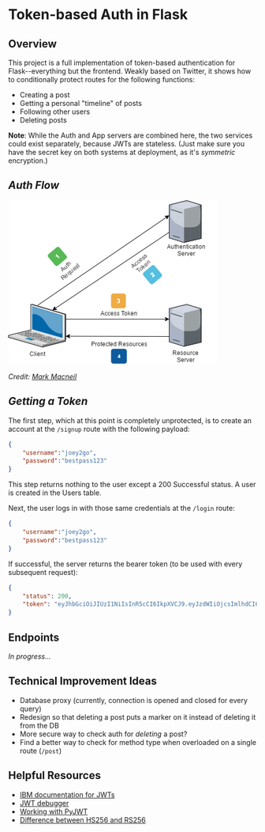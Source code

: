 # Token-based Auth in Flask

## Overview
This project is a full implementation of token-based authentication for Flask--everything but the frontend. Weakly based on Twitter, it shows how to conditionally protect routes for the following functions:
- Creating a post
- Getting a personal "timeline" of posts
- Following other users
- Deleting posts

**Note**: While the Auth and App servers are combined here, the two services could exist separately, because JWTs are stateless. (Just make sure you have the secret key on both systems at deployment, as it's *symmetric* encryption.)

## *Auth Flow*
![](images/jwt_flow.png)

*Credit: [Mark Macneil](https://fullstackmark.com/post/19/jwt-authentication-flow-with-refresh-tokens-in-aspnet-core-web-api)*

## *Getting a Token*
The first step, which at this point is completely unprotected, is to create an account at the `/signup` route with the following payload:
```json
{
    "username":"joey2go",
    "password":"bestpass123"
}
```

This step returns nothing to the user except a 200 Successful status. A user is created in the Users table.

Next, the user logs in with those same credentials at the `/login` route:
```json
{
    "username":"joey2go",
    "password":"bestpass123"
}
```

If successful, the server returns the bearer token (to be used with every subsequent request):
```json
{
    "status": 200,
    "token": "eyJhbGciOiJIUzI1NiIsInR5cCI6IkpXVCJ9.eyJzdWIiOjcsImlhdCI6MTY3Mjk2OTAyNywiZXhwIjoxNjcyOTcyNjI3fQ.OFLKAgJzUQ4_p_HT455TaKLmPXRNU-31R_n2GXjLdNs"
}
```

## Endpoints

*In progress...*

## Technical Improvement Ideas
- Database proxy (currently, connection is opened and closed for every query)
- Redesign so that deleting a post puts a marker on it instead of deleting it from the DB
- More secure way to check auth for *deleting* a post?
- Find a better way to check for method type when overloaded on a single route (`/post`)

## Helpful Resources
- [IBM documentation for JWTs](https://www.ibm.com/docs/en/cics-ts/6.1?topic=cics-json-web-token-jwt)
- [JWT debugger](https://jwt.io)
- [Working with PyJWT](https://pyjwt.readthedocs.io/en/stable/usage.html#encoding-decoding-tokens-with-hs256)
- [Difference between HS256 and RS256](https://auth0.com/blog/rs256-vs-hs256-whats-the-difference/)